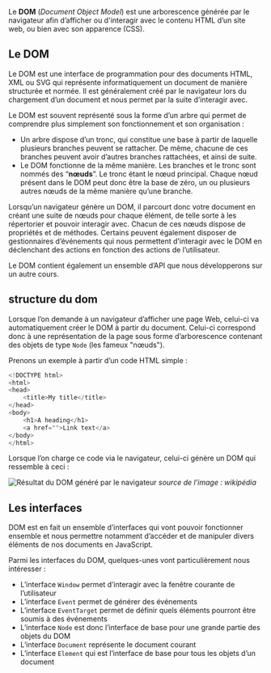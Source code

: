Le **DOM** (*Document Object Model*) est une arborescence générée par le navigateur afin d’afficher ou d'interagir avec le contenu HTML d’un site web, ou bien avec son apparence (CSS).

## Le DOM

Le DOM est une interface de programmation pour des documents HTML, XML ou SVG qui représente informatiquement un document de manière structurée et normée. Il est généralement créé par le navigateur lors du chargement d’un document et nous permet par la suite d’interagir avec.

Le DOM est souvent représenté sous la forme d’un arbre qui permet de comprendre plus simplement son fonctionnement et son organisation : 

- Un arbre dispose d’un tronc, qui constitue une base à partir de laquelle plusieurs branches peuvent se rattacher. De même, chacune de ces branches peuvent avoir d’autres branches rattachées, et ainsi de suite.
- Le DOM fonctionne de la même manière. Les branches et le tronc sont nommés des “**nœuds**”. Le tronc étant le nœud principal. Chaque nœud présent dans le DOM peut donc être la base de zéro, un ou plusieurs autres nœuds de la même manière qu’une branche.

Lorsqu’un navigateur génère un DOM, il parcourt donc votre document en créant une suite de nœuds pour chaque élément, de telle sorte à les répertorier et pouvoir interagir avec. Chacun de ces nœuds dispose de propriétés et de méthodes. Certains peuvent également disposer de gestionnaires d’événements qui nous permettent d’interagir avec le DOM en déclenchant des actions en fonction des actions de l’utilisateur.

Le DOM contient également un ensemble d’API que nous développerons sur un autre cours.

## structure du dom 

Lorsque l’on demande à un navigateur d’afficher une page Web, celui-ci va automatiquement créer le DOM à partir du document. Celui-ci correspond donc à une représentation de la page sous forme d’arborescence contenant des objets de type ```Node``` (les fameux "nœuds").

Prenons un exemple à partir d’un code HTML simple :

```js
<!DOCTYPE html>
<html>
<head>
    <title>My title</title>
</head>
<body>
    <h1>A heading</h1>
    <a href="">Link text</a>
</body>
</html>
```

Lorsque l’on charge ce code via le navigateur, celui-ci génère un DOM qui ressemble à ceci :

![Résultat du DOM généré par le navigateur](https://raw.githubusercontent.com/Microleadoff/content/master/lang/fr/courses/D%C3%A9veloppement%20G%C3%A9n%C3%A9rique/JavaScript/courses/0620%20-%20DOM%20-%20Introduction/images/image1.png)
*source de l’image : wikipédia*

## Les interfaces

DOM est en fait un ensemble d’interfaces qui vont pouvoir fonctionner ensemble et nous permettre notamment d’accéder et de manipuler divers éléments de nos documents en JavaScript.

Parmi les interfaces du DOM, quelques-unes vont particulièrement nous intéresser :

- L’interface ```Window``` permet d’interagir avec la fenêtre courante de l’utilisateur
- L’interface ```Event``` permet de générer des événements
- L’interface ```EventTarget``` permet de définir quels éléments pourront être soumis à des événements
- L’interface ```Node``` est donc l’interface de base pour une grande partie des objets du DOM
- L’interface ```Document``` représente le document courant
- L’interface ```Element``` qui est l’interface de base pour tous les objets d’un document
